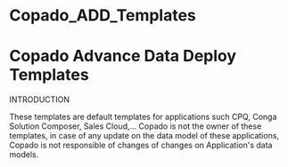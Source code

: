# Copado_ADD_Templates

# Copado Advance Data Deploy Templates #

INTRODUCTION

These templates are default templates for applications such CPQ, Conga Solution Composer, Sales Cloud,...
Copado is not the owner of these templates, in case of any update on the data model of these applications, Copado is not responsible of changes of changes on Application's data models.


